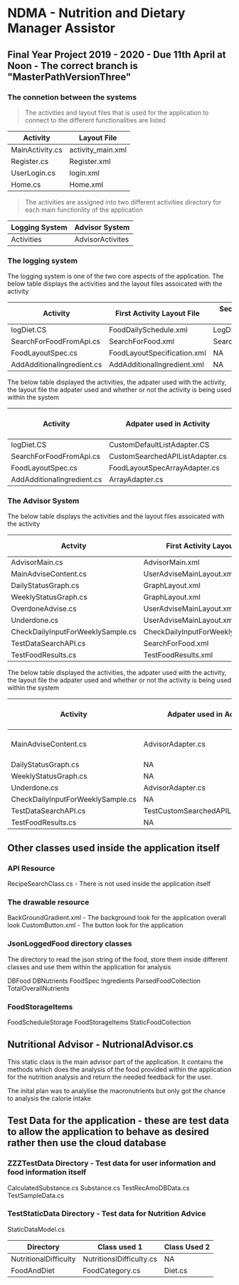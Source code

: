 # NDMA - Nutrition and Dietary Manager Assistor

## Final Year Project 2019 - 2020 - Due 11th April at Noon - The correct branch is "MasterPathVersionThree"

### The connetion between the systems

> The activities and layout files that is used for the application to connect to the different functionalities are listed

| Activity        | Layout File       |
| --------------- | ----------------- |
| MainActivity.cs | activity_main.xml |
| Register.cs     | Register.xml      |
| UserLogin.cs    | login.xml         |
| Home.cs         | Home.xml          |

> The activities are assigned into two different activities directory for each main functionlity of the application

| Logging System | Advisor System   |
| -------------- | ---------------- |
| Activities     | AdvisorActivites |

### The logging system

The logging system is one of the two core aspects of the application.
The below table displays the activities and the layout files assoicated with the activity

| Activity                   | First Activity Layout File  | Second Activity Layout File | Third Activity Layout File |
| -------------------------- | --------------------------- | --------------------------- | -------------------------- |
| logDiet.CS                 | FoodDailySchedule.xml       | LogDiet.xml                 | foodloggedlist.Xml         |
| SearchForFoodFromApi.cs    | SearchForFood.xml           | SearchForFoodListView.xml   | NA                         |
| FoodLayoutSpec.cs          | FoodLayoutSpecification.xml | NA                          | NA                         |
| AddAdditionalIngredient.cs | AddAdditionalIngredient.xml | NA                          | NA                         |

The below table displayed the activities, the adpater used with the activity, the layout file the adpater used and whether or not the activity is being used within the system

| Activity                   | Adpater used in Activity        | Adapter layout file                | Activity Being Used |
| -------------------------- | ------------------------------- | ---------------------------------- | ------------------- |
| logDiet.CS                 | CustomDefaultListAdapter.CS     | CustomSimpleListLayout.xml         | Yes                 |
| SearchForFoodFromApi.cs    | CustomSearchedAPIListAdapter.cs | DisplaySearchedAPIListLayout.xml   | Yes                 |
| FoodLayoutSpec.cs          | FoodLayoutSpecArrayAdapter.cs   | FoodLayoutSpecListViewContents.xml | Yes                 |
| AddAdditionalIngredient.cs | ArrayAdapter.cs                 | NA                                 | No                  |

### The Advisor System

The below table displays the activities and the layout files assoicated with the activity

| Actvity                           | First Activity Layout File         | Second Activity Layout File |
| --------------------------------- | ---------------------------------- | --------------------------- |
| AdvisorMain.cs                    | AdvisorMain.xml                    | test_graph_layout.xml       |
| MainAdviseContent.cs              | UserAdviseMainLayout.xml           | NA                          |
| DailyStatusGraph.cs               | GraphLayout.xml                    | NA                          |
| WeeklyStatusGraph.cs              | GraphLayout.xml                    | NA                          |
| OverdoneAdvise.cs                 | UserAdviseMainLayout.xml           | NA                          |
| Underdone.cs                      | UserAdviseMainLayout.xml           | NA                          |
| CheckDailyInputForWeeklySample.cs | CheckDailyInputForWeeklySample.xml | NA                          |
| TestDataSearchAPI.cs              | SearchForFood.xml                  | SearchForFoodListView.xml   |
| TestFoodResults.cs                | TestFoodResults.xml                | TestFoodResultsLayout.xml   |

The below table displayed the activities, the adpater used with the activity, the layout file the adpater used and whether or not the activity is being used within the system

| Activity                          | Adpater used in Activity            | Adapter layout file                | Activity Being Used   |
| --------------------------------- | ----------------------------------- | ---------------------------------- | --------------------- |
| MainAdviseContent.cs              | AdvisorAdapter.cs                   | AdvisorListDisplayFoodContents.xml | Yes but adapter isn't |
| DailyStatusGraph.cs               | NA                                  | NA                                 | No                    |
| WeeklyStatusGraph.cs              | NA                                  | NA                                 | No                    |
| Underdone.cs                      | AdvisorAdapter.cs                   | AdvisorListDisplayFoodContents.xml | No                    |
| CheckDailyInputForWeeklySample.cs | NA                                  | NA                                 | Yes                   |
| TestDataSearchAPI.cs              | TestCustomSearchedAPIListAdapter.cs | DisplaySearchedAPIListLayout.xml   | Yes                   |
| TestFoodResults.cs                | NA                                  | NA                                 | Yes                   |

## Other classes used inside the application itself

### API Resource

RecipeSearchClass.cs - There is not used inside the application itself

### The drawable resource

BackGroundGradient.xml - The background look for the application overall look
CustomButton.xml - The button look for the application

### JsonLoggedFood directory classes

The directory to read the json string of the food, store them inside different classes and use them within the application for analysis

DBFood
DBNutrients
FoodSpec
Ingredients
ParsedFoodCollection
TotalOverallNutrients

### FoodStorageItems

FoodScheduleStorage
FoodStorageItems
StaticFoodCollection

## Nutritional Advisor - NutrionalAdvisor.cs

This static class is the main advisor part of the application. It contains the methods which does the analysis of the food provided within the application for the nutrition analysis and return the needed feedback for the user.

The inital plan was to analylise the macronutrients but only got the chance to analysis the calorie intake

## Test Data for the application - these are test data to allow the application to behave as desired rather then use the cloud database

### ZZZTestData Directory - Test data for user information and food information itself

CalculatedSubstance.cs
Substance.cs
TestRecAmoDBData.cs
TestSampleData.cs

### TestStaticData Directory - Test data for Nutrition Advice

StaticDataModel.cs

| Directory             | Class used 1             | Class Used 2 |
| --------------------- | ------------------------ | ------------ |
| NutritionalDifficulty | NutritionslDifficulty.cs | NA           |
| FoodAndDiet           | FoodCategory.cs          | Diet.cs      |
